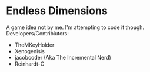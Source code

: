 # Endless Dimensions
A game idea not by me. I'm attempting to code it though.
Developers/Contribiutors:
- TheMKeyHolder
- Xenogenisis
- jacobcoder (Aka The Incremental Nerd)
- Reinhardt-C
